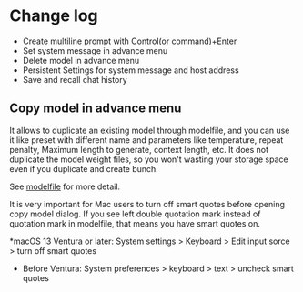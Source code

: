 # Change log

* Create multiline prompt with Control(or command)+Enter
* Set system message in advance menu
* Delete model  in advance menu
* Persistent Settings for system message and host address
* Save and recall chat history

## Copy model in advance menu

It allows to duplicate an existing model through modelfile, and you can use it like preset with different name and parameters like temperature, repeat penalty, Maximum length to generate, context length, etc. It does not duplicate the model weight files, so you won't wasting your storage space even if you duplicate and create bunch.

See [modelfile](https://github.com/ollama/ollama/blob/main/docs/modelfile.md) for more detail.

It is very important for Mac users to turn off smart quotes before opening copy model dialog. If you see left double quotation mark instead of quotation mark in modelfile, that means you have smart quotes on.

*macOS 13 Ventura or later: System settings > Keyboard > Edit input sorce > turn off smart quotes
* Before Ventura: System preferences > keyboard > text > uncheck smart quotes